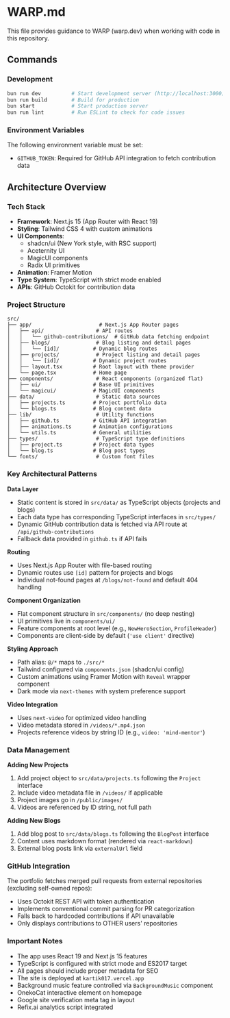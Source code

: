 # WARP.md

This file provides guidance to WARP (warp.dev) when working with code in this repository.

## Commands

### Development

```bash
bun run dev          # Start development server (http://localhost:3000)
bun run build        # Build for production
bun start            # Start production server
bun run lint         # Run ESLint to check for code issues
```

### Environment Variables

The following environment variable must be set:

- `GITHUB_TOKEN`: Required for GitHub API integration to fetch contribution data

## Architecture Overview

### Tech Stack

- **Framework**: Next.js 15 (App Router with React 19)
- **Styling**: Tailwind CSS 4 with custom animations
- **UI Components**:
  - shadcn/ui (New York style, with RSC support)
  - Aceternity UI
  - MagicUI components
  - Radix UI primitives
- **Animation**: Framer Motion
- **Type System**: TypeScript with strict mode enabled
- **APIs**: GitHub Octokit for contribution data

### Project Structure

```
src/
├── app/                      # Next.js App Router pages
│   ├── api/                 # API routes
│   │   └── github-contributions/  # GitHub data fetching endpoint
│   ├── blogs/               # Blog listing and detail pages
│   │   └── [id]/           # Dynamic blog routes
│   ├── projects/            # Project listing and detail pages
│   │   └── [id]/           # Dynamic project routes
│   ├── layout.tsx          # Root layout with theme provider
│   └── page.tsx            # Home page
├── components/              # React components (organized flat)
│   ├── ui/                 # Base UI primitives
│   └── magicui/            # MagicUI components
├── data/                    # Static data sources
│   ├── projects.ts         # Project portfolio data
│   └── blogs.ts            # Blog content data
├── lib/                     # Utility functions
│   ├── github.ts           # GitHub API integration
│   ├── animations.ts       # Animation configurations
│   └── utils.ts            # General utilities
├── types/                   # TypeScript type definitions
│   ├── project.ts          # Project data types
│   └── blog.ts             # Blog post types
└── fonts/                   # Custom font files
```

### Key Architectural Patterns

**Data Layer**

- Static content is stored in `src/data/` as TypeScript objects (projects and blogs)
- Each data type has corresponding TypeScript interfaces in `src/types/`
- Dynamic GitHub contribution data is fetched via API route at `/api/github-contributions`
- Fallback data provided in `github.ts` if API fails

**Routing**

- Uses Next.js App Router with file-based routing
- Dynamic routes use `[id]` pattern for projects and blogs
- Individual not-found pages at `/blogs/not-found` and default 404 handling

**Component Organization**

- Flat component structure in `src/components/` (no deep nesting)
- UI primitives live in `components/ui/`
- Feature components at root level (e.g., `NewHeroSection`, `ProfileHeader`)
- Components are client-side by default (`'use client'` directive)

**Styling Approach**

- Path alias: `@/*` maps to `./src/*`
- Tailwind configured via `components.json` (shadcn/ui config)
- Custom animations using Framer Motion with `Reveal` wrapper component
- Dark mode via `next-themes` with system preference support

**Video Integration**

- Uses `next-video` for optimized video handling
- Video metadata stored in `/videos/*.mp4.json`
- Projects reference videos by string ID (e.g., `video: 'mind-mentor'`)

### Data Management

**Adding New Projects**

1. Add project object to `src/data/projects.ts` following the `Project` interface
2. Include video metadata file in `/videos/` if applicable
3. Project images go in `/public/images/`
4. Videos are referenced by ID string, not full path

**Adding New Blogs**

1. Add blog post to `src/data/blogs.ts` following the `BlogPost` interface
2. Content uses markdown format (rendered via `react-markdown`)
3. External blog posts link via `externalUrl` field

### GitHub Integration

The portfolio fetches merged pull requests from external repositories (excluding self-owned repos):

- Uses Octokit REST API with token authentication
- Implements conventional commit parsing for PR categorization
- Falls back to hardcoded contributions if API unavailable
- Only displays contributions to OTHER users' repositories

### Important Notes

- The app uses React 19 and Next.js 15 features
- TypeScript is configured with strict mode and ES2017 target
- All pages should include proper metadata for SEO
- The site is deployed at `kartik017.vercel.app`
- Background music feature controlled via `BackgroundMusic` component
- OnekoCat interactive element on homepage
- Google site verification meta tag in layout
- Refix.ai analytics script integrated
